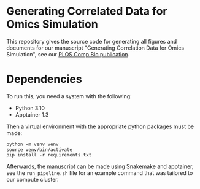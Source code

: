 # Generating Correlated Data for Omics Simulation

This repository gives the source code for generating all figures and documents for our manuscript "Generating Correlation Data for Omics Simulation", see our [PLOS Comp Bio publication](https://journals.plos.org/ploscompbiol/article?id=10.1371/journal.pcbi.1013392).

# Dependencies

To run this, you need a system with the following:

 - Python 3.10
 - Apptainer 1.3

Then a virtual environment with the appropriate python packages must be made:

```
python -m venv venv
source venv/bin/activate
pip install -r requirements.txt
```

Afterwards, the manuscript can be made using Snakemake and apptainer, see the `run_pipeline.sh` file for an example command that was tailored to our compute cluster.
